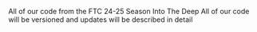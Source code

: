 All of our code from the FTC 24-25 Season Into The Deep
All of our code will be versioned and updates will be described in detail
